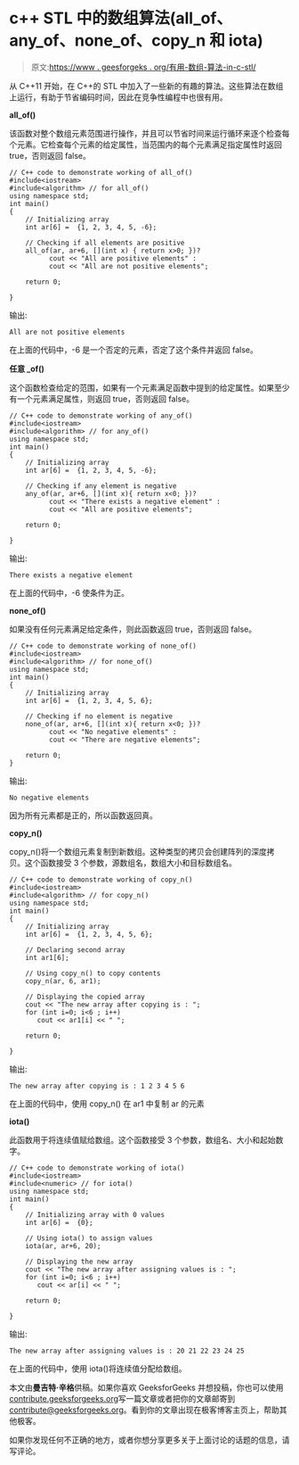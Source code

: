 # c++ STL 中的数组算法(all_of、any_of、none_of、copy_n 和 iota)

> 原文:[https://www . geesforgeks . org/有用-数组-算法-in-c-stl/](https://www.geeksforgeeks.org/useful-array-algorithms-in-c-stl/)

从 C++11 开始，在 C++的 STL 中加入了一些新的有趣的算法。这些算法在数组上运行，有助于节省编码时间，因此在竞争性编程中也很有用。

**all_of()**

该函数对整个数组元素范围进行操作，并且可以节省时间来运行循环来逐个检查每个元素。它检查每个元素的给定属性，当范围内的每个元素满足指定属性时返回 true，否则返回 false。

```
// C++ code to demonstrate working of all_of()
#include<iostream>
#include<algorithm> // for all_of()
using namespace std;
int main()
{
    // Initializing array
    int ar[6] =  {1, 2, 3, 4, 5, -6};

    // Checking if all elements are positive
    all_of(ar, ar+6, [](int x) { return x>0; })?
          cout << "All are positive elements" :
          cout << "All are not positive elements";

    return 0;

}
```

输出:

```
All are not positive elements

```

在上面的代码中，-6 是一个否定的元素，否定了这个条件并返回 false。

**任意 _of()**

这个函数检查给定的范围，如果有一个元素满足函数中提到的给定属性。如果至少有一个元素满足属性，则返回 true，否则返回 false。

```
// C++ code to demonstrate working of any_of()
#include<iostream>
#include<algorithm> // for any_of()
using namespace std;
int main()
{
    // Initializing array
    int ar[6] =  {1, 2, 3, 4, 5, -6};

    // Checking if any element is negative
    any_of(ar, ar+6, [](int x){ return x<0; })?
          cout << "There exists a negative element" :
          cout << "All are positive elements";

    return 0;

}
```

输出:

```
There exists a negative element

```

在上面的代码中，-6 使条件为正。

**none_of()**

如果没有任何元素满足给定条件，则此函数返回 true，否则返回 false。

```
// C++ code to demonstrate working of none_of()
#include<iostream>
#include<algorithm> // for none_of()
using namespace std;
int main()
{
    // Initializing array
    int ar[6] =  {1, 2, 3, 4, 5, 6};

    // Checking if no element is negative
    none_of(ar, ar+6, [](int x){ return x<0; })?
          cout << "No negative elements" :
          cout << "There are negative elements";

    return 0;
}
```

输出:

```
No negative elements

```

因为所有元素都是正的，所以函数返回真。

**copy_n()**

copy_n()将一个数组元素复制到新数组。这种类型的拷贝会创建阵列的深度拷贝。这个函数接受 3 个参数，源数组名，数组大小和目标数组名。

```
// C++ code to demonstrate working of copy_n()
#include<iostream>
#include<algorithm> // for copy_n()
using namespace std;
int main()
{
    // Initializing array
    int ar[6] =  {1, 2, 3, 4, 5, 6};

    // Declaring second array
    int ar1[6];

    // Using copy_n() to copy contents
    copy_n(ar, 6, ar1);

    // Displaying the copied array
    cout << "The new array after copying is : ";
    for (int i=0; i<6 ; i++)
       cout << ar1[i] << " ";

    return 0;

}
```

输出:

```
The new array after copying is : 1 2 3 4 5 6

```

在上面的代码中，使用 copy_n()
在 ar1 中复制 ar 的元素

**iota()**

此函数用于将连续值赋给数组。这个函数接受 3 个参数，数组名、大小和起始数字。

```
// C++ code to demonstrate working of iota()
#include<iostream>
#include<numeric> // for iota()
using namespace std;
int main()
{
    // Initializing array with 0 values
    int ar[6] =  {0};

    // Using iota() to assign values
    iota(ar, ar+6, 20);

    // Displaying the new array
    cout << "The new array after assigning values is : ";
    for (int i=0; i<6 ; i++)
       cout << ar[i] << " ";

    return 0;

}
```

输出:

```
The new array after assigning values is : 20 21 22 23 24 25

```

在上面的代码中，使用 iota()将连续值分配给数组。

本文由**曼吉特·辛格**供稿。如果你喜欢 GeeksforGeeks 并想投稿，你也可以使用[contribute.geeksforgeeks.org](http://www.contribute.geeksforgeeks.org)写一篇文章或者把你的文章邮寄到 contribute@geeksforgeeks.org。看到你的文章出现在极客博客主页上，帮助其他极客。

如果你发现任何不正确的地方，或者你想分享更多关于上面讨论的话题的信息，请写评论。
